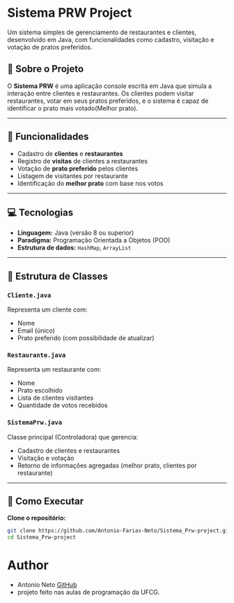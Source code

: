 # Sistema PRW Project

Um sistema simples de gerenciamento de restaurantes e clientes, desenvolvido em Java, com funcionalidades como cadastro, visitação e votação de pratos preferidos.

## 📌 Sobre o Projeto

O **Sistema PRW** é uma aplicação console escrita em Java que simula a interação entre clientes e restaurantes. Os clientes podem visitar restaurantes, votar em seus pratos preferidos, e o sistema é capaz de identificar o prato mais votado(Melhor prato).

---

## 🧩 Funcionalidades

- Cadastro de **clientes** e **restaurantes**
- Registro de **visitas** de clientes a restaurantes
- Votação de **prato preferido** pelos clientes
- Listagem de visitantes por restaurante
- Identificação do **melhor prato** com base nos votos

---

## 💻 Tecnologias

- **Linguagem:** Java (versão 8 ou superior)
- **Paradigma:** Programação Orientada a Objetos (POO)
- **Estrutura de dados:** `HashMap`, `ArrayList`

---

## 📂 Estrutura de Classes

### `Cliente.java`

Representa um cliente com:
- Nome
- Email (único)
- Prato preferido (com possibilidade de atualizar)

### `Restaurante.java`

Representa um restaurante com:
- Nome
- Prato escolhido
- Lista de clientes visitantes
- Quantidade de votos recebidos

### `SistemaPrw.java`

Classe principal (Controladora) que gerencia:
- Cadastro de clientes e restaurantes
- Visitação e votação
- Retorno de informações agregadas (melhor prato, clientes por restaurante)

---

## 🚀 Como Executar

**Clone o repositório:**
   ```bash
   git clone https://github.com/Antonio-Farias-Neto/Sistema_Prw-project.git
   cd Sistema_Prw-project
   ```
   
# Author
- Antonio Neto [GitHub](https://www.github.com/Antonio-Farias-Neto)
- projeto feito nas aulas de programação da UFCG.
